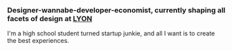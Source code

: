 ### Designer-wannabe-developer-economist, currently shaping all facets of design at [LYON](https://lyon.com.ph/)

I'm a high school student turned startup junkie, and all I want is to create the best experiences.

